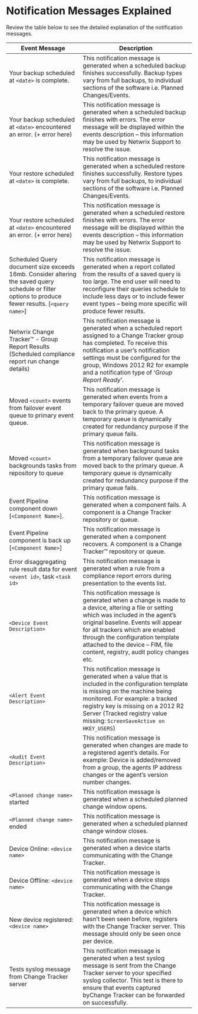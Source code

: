 # Notification Messages Explained

Review the table below to see the detailed explanation of the notification messages.

| Event Message                                                                                                                                       | Description                                                                                                                                                                                                                                                                                                                        |
| --------------------------------------------------------------------------------------------------------------------------------------------------- | ---------------------------------------------------------------------------------------------------------------------------------------------------------------------------------------------------------------------------------------------------------------------------------------------------------------------------------- |
| Your backup scheduled at `<date>` is complete.                                                                                                      | This notification message is generated when a scheduled backup finishes successfully. Backup types vary from full backups, to individual sections of the software i.e. Planned Changes/Events.                                                                                                                                     |
| Your backup scheduled at `<date>` encountered an error. (+ error here)                                                                              | This notification message is generated when a scheduled backup finishes with errors. The error message will be displayed within the events description – this information may be used by Netwrix Support to resolve the issue.                                                                                                     |
| Your restore scheduled at `<date>` is complete.                                                                                                     | This notification message is generated when a scheduled restore finishes successfully. Restore types vary from full backups, to individual sections of the software i.e. Planned Changes/Events.                                                                                                                                   |
| Your restore scheduled at `<date>` encountered an error. (+ error here)                                                                             | This notification message is generated when a scheduled restore finishes with errors. The error message will be displayed within the events description – this information may be used by Netwrix Support to resolve the issue.                                                                                                    |
| Scheduled Query document size exceeds 16mb. Consider altering the saved query schedule or filter options to produce fewer results. [`<query name>`] | This notification message is generated when a report collated from the results of a saved query is too large. The end user will need to reconfigure their queries schedule to include less days or to include fewer event types – being more specific will produce fewer results.                                                  |
| Netwrix Change Tracker™ - Group Report Results (Scheduled compliance report run change details)                                                    | This notification message is generated when a scheduled report assigned to a Change Tracker group has completed. To receive this notification a user’s notification settings must be configured for the group, Windows 2012 R2 for example and a notification type of ‘_Group Report Ready_’.                                      |
| Moved `<count>` events from failover event queue to primary event queue.                                                                            | This notification message is generated when events from a temporary failover queue are moved back to the primary queue. A temporary queue is dynamically created for redundancy purpose if the primary queue fails.                                                                                                                |
| Moved `<count>` backgrounds tasks from repository to queue                                                                                          | This notification message is generated when background tasks from a temporary failover queue are moved back to the primary queue. A temporary queue is dynamically created for redundancy purpose if the primary queue fails.                                                                                                      |
| Event Pipeline component down [`<Component Name>`].                                                                                                 | This notification message is generated when a component fails. A component is a Change Tracker repository or queue.                                                                                                                                                                                                                |
| Event Pipeline component is back up [`<Component Name>`]                                                                                            | This notification message is generated when a component recovers. A component is a Change Tracker™ repository or queue.                                                                                                                                                                                                           |
| Error disaggregating rule result data for event `<event id>`, task `<task id>`                                                                      | This notification message is generated when a rule from a compliance report errors during presentation to the events list.                                                                                                                                                                                                         |
| `<Device Event Description>`                                                                                                                        | This notification message is generated when a change is made to a device, altering a file or setting which was included in the agent’s original baseline. Events will appear for all trackers which are enabled through the configuration template attached to the device – FIM, file content, registry, audit policy changes etc. |
| `<Alert Event Description>`                                                                                                                         | This notification message is generated when a value that is included in the configuration template is missing on the machine being monitored. For example: a tracked registry key is missing on a 2012 R2 Server (Tracked registry value missing: `ScreenSaveActive on HKEY_USERS`)                                                |
| `<Audit Event Description>`                                                                                                                         | This notification message is generated when changes are made to a registered agent’s details. For example: Device is added/removed from a group, the agents IP address changes or the agent’s version number changes.                                                                                                              |
| `<Planned change name>` started                                                                                                                     | This notification message is generated when a scheduled planned change window opens.                                                                                                                                                                                                                                               |
| `<Planned change name>` ended                                                                                                                       | This notification message is generated when a scheduled planned change window closes.                                                                                                                                                                                                                                              |
| Device Online: `<device name>`                                                                                                                      | This notification message is generated when a device starts communicating with the Change Tracker.                                                                                                                                                                                                                                 |
| Device Offline: `<device name>`                                                                                                                     | This notification message is generated when a device stops communicating with the Change Tracker.                                                                                                                                                                                                                                  |
| New device registered: `<device name>`                                                                                                              | This notification message is generated when a device which hasn’t been seen before, registers with the Change Tracker server. This message should only be seen once per device.                                                                                                                                                    |
| Tests syslog message from Change Tracker server                                                                                                     | This notification message is generated when a test syslog message is sent from the Change Tracker server to your specified syslog collector. This test is there to ensure that events captured byChange Tracker can be forwarded on successfully.                                                                                  |

